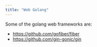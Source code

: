 ```yaml
---
title: "Web Golang"
---
```


Some of the golang web frameworks are:
- https://github.com/gofiber/fiber
- https://github.com/gin-gonic/gin
